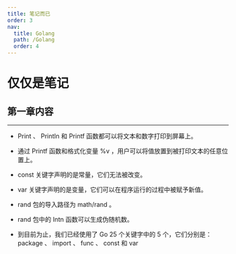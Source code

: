 ```yaml
---
title: 笔记而已
order: 3
nav:
  title: Golang
  path: /Golang
  order: 4
---
```


# 仅仅是笔记

## 第一章内容

---

- Print 、 Println 和 Printf 函数都可以将⽂本和数字打印到屏幕上。

- 通过 Printf 函数和格式化变量 %v ，⽤户可以将值放置到被打印⽂本的任意位置上。

- const 关键字声明的是常量，它们⽆法被改变。

- var 关键字声明的是变量，它们可以在程序运⾏的过程中被赋予新值。

- rand 包的导⼊路径为 math/rand 。

- rand 包中的 Intn 函数可以⽣成伪随机数。

- 到⽬前为⽌，我们已经使⽤了 Go 25 个关键字中的 5 个，它们分别是：package 、 import 、 func 、 const 和 var
